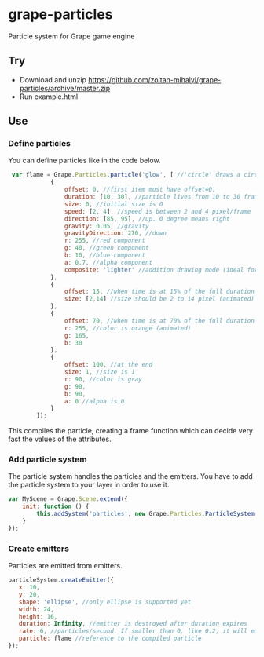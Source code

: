 # grape-particles

Particle system for Grape game engine

## Try

- Download and unzip https://github.com/zoltan-mihalyi/grape-particles/archive/master.zip
- Run example.html

## Use

### Define particles

You can define particles like in the code below.

```javascript
 var flame = Grape.Particles.particle('glow', [ //'circle' draws a circle, 'glow' draws a circle with 0 alpha at the corners. 
            {
                offset: 0, //first item must have offset=0.
                duration: [10, 30], //particle lives from 10 to 30 frames
                size: 0, //initial size is 0
                speed: [2, 4], //speed is between 2 and 4 pixel/frame 
                direction: [85, 95], //up. 0 degree means right
                gravity: 0.05, //gravity
                gravityDirection: 270, //down
                r: 255, //red component
                g: 40, //green component
                b: 10, //blue component
                a: 0.7, //alpha component
                composite: 'lighter' //addition drawing mode (ideal for light-like particles)
            },
            {
                offset: 15, //when time is at 15% of the full duration
                size: [2,14] //size should be 2 to 14 pixel (animated)
            },
            {
                offset: 70, //when time is at 70% of the full duration
                r: 255, //color is orange (animated)
                g: 165,
                b: 30
            },
            {
                offset: 100, //at the end
                size: 1, //size is 1
                r: 90, //color is gray
                g: 90,
                b: 90,
                a: 0 //alpha is 0
            }
        ]);
```

This compiles the particle, creating a frame function which can decide very fast the values of the attributes.

### Add particle system

The particle system handles the particles and the emitters. You have to add the particle system to your layer in order
to use it.

```javascript
var MyScene = Grape.Scene.extend({
    init: function () {
        this.addSystem('particles', new Grape.Particles.ParticleSystem());
    }
});
```

### Create emitters

Particles are emitted from emitters.

```javascript
particleSystem.createEmitter({
   x: 10,
   y: 20,
   shape: 'ellipse', //only ellipse is supported yet
   width: 24,
   height: 16,
   duration: Infinity, //emitter is destroyed after duration expires
   rate: 6, //particles/second. If smaller than 0, like 0.2, it will emit particle every 5th frame.
   particle: flame //reference to the compiled particle
});
```